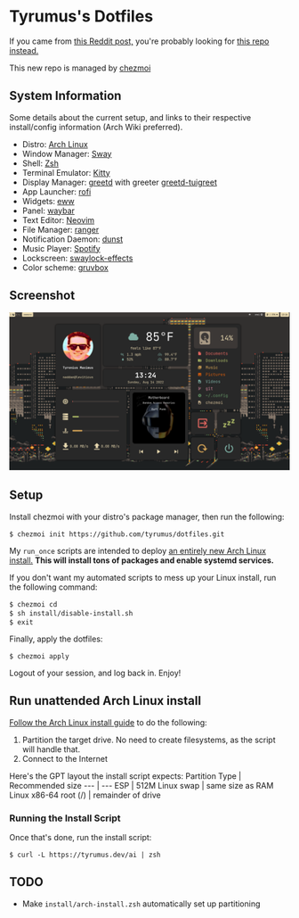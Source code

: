 # Tyrumus's Dotfiles

If you came from [this Reddit post,](https://www.reddit.com/r/unixporn/comments/6drt6c/awesomewm_noobs_paradise/) you're probably looking for [this repo instead.](https://github.com/tyrumus/dotfiles-old)

This new repo is managed by [chezmoi](https://www.chezmoi.io/)

## System Information

Some details about the current setup, and links to their respective install/config information (Arch Wiki preferred).

- Distro: [Arch Linux](https://archlinux.org/)
- Window Manager: [Sway](https://wiki.archlinux.org/title/Sway)
- Shell: [Zsh](https://wiki.archlinux.org/title/Zsh)
- Terminal Emulator: [Kitty](https://wiki.archlinux.org/title/Kitty)
- Display Manager: [greetd](https://wiki.archlinux.org/title/Greetd) with greeter [greetd-tuigreet](https://wiki.archlinux.org/title/Greetd#tuigreet)
- App Launcher: [rofi](https://wiki.archlinux.org/title/Rofi)
- Widgets: [eww](https://github.com/elkowar/eww)
- Panel: [waybar](https://github.com/Alexays/Waybar)
- Text Editor: [Neovim](https://wiki.archlinux.org/title/Neovim)
- File Manager: [ranger](https://wiki.archlinux.org/title/Ranger)
- Notification Daemon: [dunst](https://wiki.archlinux.org/title/Dunst)
- Music Player: [Spotify](https://wiki.archlinux.org/title/Spotify)
- Lockscreen: [swaylock-effects](https://github.com/jirutka/swaylock-effects)
- Color scheme: [gruvbox](https://github.com/morhetz/gruvbox)

## Screenshot

![Epic screenshot of my setup](img/dotfiles-rice-aug2022.png)

## Setup
Install chezmoi with your distro's package manager, then run the following:
```
$ chezmoi init https://github.com/tyrumus/dotfiles.git
```

My `run_once` scripts are intended to deploy [an entirely new Arch Linux install.](https://github.com/tyrumus/dotfiles#run-unattended-arch-linux-install) **This will install tons of packages and enable systemd services.**

If you don't want my automated scripts to mess up your Linux install, run the following command:
```
$ chezmoi cd
$ sh install/disable-install.sh
$ exit
```

Finally, apply the dotfiles:
```
$ chezmoi apply
```

Logout of your session, and log back in. Enjoy!

## Run unattended Arch Linux install

[Follow the Arch Linux install guide](https://wiki.archlinux.org/title/Installation_guide) to do the following:
1) Partition the target drive. No need to create filesystems, as the script will handle that.
2) Connect to the Internet

Here's the GPT layout the install script expects:
Partition Type | Recommended size
--- | ---
ESP | 512M
Linux swap | same size as RAM
Linux x86-64 root (/) | remainder of drive

### Running the Install Script

Once that's done, run the install script:
```
$ curl -L https://tyrumus.dev/ai | zsh
```

## TODO

- Make `install/arch-install.zsh` automatically set up partitioning
